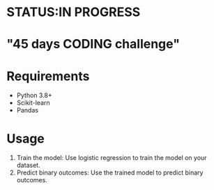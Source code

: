 # STATUS:IN PROGRESS
# "45 days CODING challenge"

# Requirements

- Python 3.8+
- Scikit-learn
- Pandas

# Usage

1. Train the model: Use logistic regression to train the model on your dataset.
2. Predict binary outcomes: Use the trained model to predict binary outcomes.


